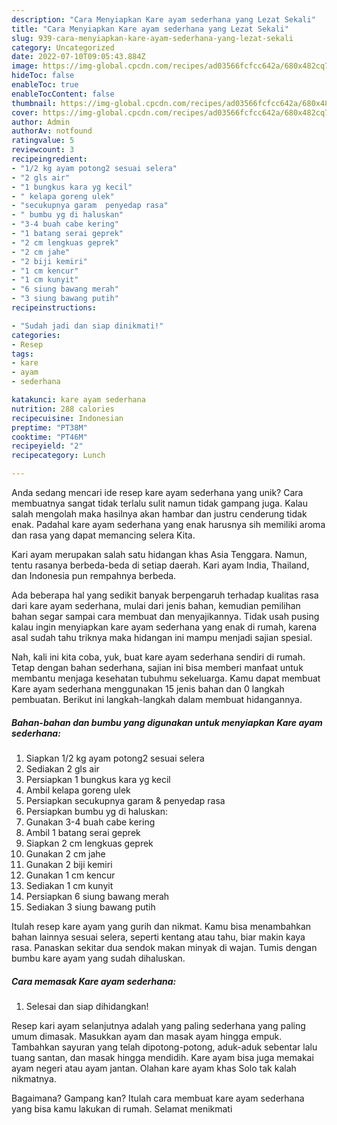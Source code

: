 ```yaml
---
description: "Cara Menyiapkan Kare ayam sederhana yang Lezat Sekali"
title: "Cara Menyiapkan Kare ayam sederhana yang Lezat Sekali"
slug: 939-cara-menyiapkan-kare-ayam-sederhana-yang-lezat-sekali
category: Uncategorized
date: 2022-07-10T09:05:43.884Z
image: https://img-global.cpcdn.com/recipes/ad03566fcfcc642a/680x482cq70/kare-ayam-sederhana-foto-resep-utama.jpg
hideToc: false
enableToc: true
enableTocContent: false
thumbnail: https://img-global.cpcdn.com/recipes/ad03566fcfcc642a/680x482cq70/kare-ayam-sederhana-foto-resep-utama.jpg
cover: https://img-global.cpcdn.com/recipes/ad03566fcfcc642a/680x482cq70/kare-ayam-sederhana-foto-resep-utama.jpg
author: Admin
authorAv: notfound
ratingvalue: 5
reviewcount: 3
recipeingredient:
- "1/2 kg ayam potong2 sesuai selera"
- "2 gls air"
- "1 bungkus kara yg kecil"
- " kelapa goreng ulek"
- "secukupnya garam  penyedap rasa"
- " bumbu yg di haluskan"
- "3-4 buah cabe kering"
- "1 batang serai geprek"
- "2 cm lengkuas geprek"
- "2 cm jahe"
- "2 biji kemiri"
- "1 cm kencur"
- "1 cm kunyit"
- "6 siung bawang merah"
- "3 siung bawang putih"
recipeinstructions:

- "Sudah jadi dan siap dinikmati!"
categories:
- Resep
tags:
- kare
- ayam
- sederhana

katakunci: kare ayam sederhana 
nutrition: 288 calories
recipecuisine: Indonesian
preptime: "PT38M"
cooktime: "PT46M"
recipeyield: "2"
recipecategory: Lunch

---
```





Anda sedang mencari ide resep kare ayam sederhana yang unik? Cara membuatnya sangat tidak terlalu sulit namun tidak gampang juga. Kalau salah mengolah maka hasilnya akan hambar dan justru cenderung tidak enak. Padahal kare ayam sederhana yang enak harusnya sih memiliki aroma dan rasa yang dapat memancing selera Kita.





Kari ayam merupakan salah satu hidangan khas Asia Tenggara. Namun, tentu rasanya berbeda-beda di setiap daerah. Kari ayam India, Thailand, dan Indonesia pun rempahnya berbeda.

Ada beberapa hal yang sedikit banyak berpengaruh terhadap kualitas rasa dari kare ayam sederhana, mulai dari jenis bahan, kemudian pemilihan bahan segar sampai cara membuat dan menyajikannya. Tidak usah pusing kalau ingin menyiapkan kare ayam sederhana yang enak di rumah, karena asal sudah tahu triknya maka hidangan ini mampu menjadi sajian spesial.






Nah, kali ini kita coba, yuk, buat kare ayam sederhana sendiri di rumah. Tetap dengan bahan sederhana, sajian ini bisa memberi manfaat untuk membantu menjaga kesehatan tubuhmu sekeluarga. Kamu dapat membuat Kare ayam sederhana menggunakan 15 jenis bahan dan 0 langkah pembuatan. Berikut ini langkah-langkah dalam membuat hidangannya.

<!--inarticleads1-->

##### Bahan-bahan dan bumbu yang digunakan untuk menyiapkan Kare ayam sederhana:

1. Siapkan 1/2 kg ayam potong2 sesuai selera
1. Sediakan 2 gls air
1. Persiapkan 1 bungkus kara yg kecil
1. Ambil  kelapa goreng ulek
1. Persiapkan secukupnya garam &amp; penyedap rasa
1. Persiapkan  bumbu yg di haluskan:
1. Gunakan 3-4 buah cabe kering
1. Ambil 1 batang serai geprek
1. Siapkan 2 cm lengkuas geprek
1. Gunakan 2 cm jahe
1. Gunakan 2 biji kemiri
1. Gunakan 1 cm kencur
1. Sediakan 1 cm kunyit
1. Persiapkan 6 siung bawang merah
1. Sediakan 3 siung bawang putih


Itulah resep kare ayam yang gurih dan nikmat. Kamu bisa menambahkan bahan lainnya sesuai selera, seperti kentang atau tahu, biar makin kaya rasa. Panaskan sekitar dua sendok makan minyak di wajan. Tumis dengan bumbu kare ayam yang sudah dihaluskan. 

<!--inarticleads2-->

##### Cara memasak Kare ayam sederhana:


1. Selesai dan siap dihidangkan!

Resep kari ayam selanjutnya adalah yang paling sederhana yang paling umum dimasak. Masukkan ayam dan masak ayam hingga empuk. Tambahkan sayuran yang telah dipotong-potong, aduk-aduk sebentar lalu tuang santan, dan masak hingga mendidih. Kare ayam bisa juga memakai ayam negeri atau ayam jantan. Olahan kare ayam khas Solo tak kalah nikmatnya. 

Bagaimana? Gampang kan? Itulah cara membuat kare ayam sederhana yang bisa kamu lakukan di rumah. Selamat menikmati
